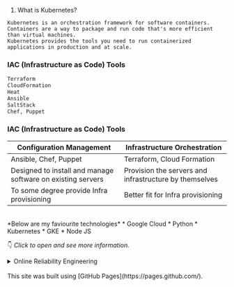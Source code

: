 1. What is Kubernetes?
```
Kubernetes is an orchestration framework for software containers. Containers are a way to package and run code that's more efficient than virtual machines. 
Kubernetes provides the tools you need to run containerized applications in production and at scale.
```

### IAC (Infrastructure as Code) Tools
```sh
Terraform
CloudFormation
Heat
Ansible
SaltStack
Chef, Puppet
```
### IAC (Infrastructure as Code) Tools
| Configuration Management  | Infrastructure  Orchestration |
| ------------- | ------------- |
| Ansible, Chef, Puppet  | Terraform, Cloud Formation |
| Designed to install and manage software on existing servers  | Provision the servers and infrastructure by themselves  |
| To some degree provide Infra provisioning  | Better fit for Infra provisioning  |

<br>
*Below are my faviourite technologies*
* Google Cloud
* Python
* Kubernetes
  * GKE
* Node JS

:point_down: _Click to open and see more information._

<details>
  <summary>Online Reliability Engineering</summary>

  ### SRE Manager - Experience

  Emoji are fun :sparkles:, :stuck_out_tongue_winking_eye:,  :heart:

  | What you see | What you type |
  | ---------- | ------------ |
  | :heart:    | `:heart:`    |
  | :+1:       | `:+1:`       |
  | :smile:    | `:smile:`    |
  | :sparkles: | `:sparkles:` |
  | :tada:     | `:tada:`     |

  ![image of fuzzy search emojis on GitHub](https://user-images.githubusercontent.com/9906718/34602228-47cab148-f1ff-11e7-91f1-56d0fed702f0.png)
  <hr>
</details>

<br>
This site was built using [GitHub Pages](https://pages.github.com/).
